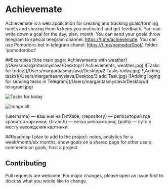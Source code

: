 # Achievemate
Achievemate is a web application for creating and tracking goals/forming habits and sharing them to keep you motivated and get feedback.
You can write down a goal for the day, plan, month.
You can send your goals throw telegram to special telegram channel: https://t.me/achievemate.
You can use Pomodoro-bot in telegram chanel: https://t.me/pomodor0bot/.
folder: 'pomodorobot'


##Examples
![the main page: Achievements with weather](/Users/margaritasmyslava/Desktop/1 Achievements, weather.jpg)
![Tasks for today](/Users/margaritasmyslava/Desktop/2 Tasks today.jpg)
![Adding tasks](/Users/margaritasmyslava/Desktop/3 add Task.jpg)
![Adding loging for sending tasks in Telegram](/Users/margaritasmyslava/Desktop/4 telegram.jpg)


![Tasks for today](https://github.com/MargaritaSI/pic/raw/main/image/Tasks_today.png)

![Image alt](https://github.com/{MargaritaSI}/{pic}/raw/{main}/{path}/Tasks_today.png)

{username} — ваш ник на ГитХабе;
{repository} — репозиторий где хранятся картинки;
{branch} — ветка репозитория;
{path} — путь к месту нахождения картинки.

##Roadmap
I plan to add to the project:
notes,
analytics for a week/month/six months,
show goals on a shared page for other users,
comments on goals,
host a project.


## Contributing
Pull requests are welcome. For major changes, please open an issue first to discuss what you would like to change.
